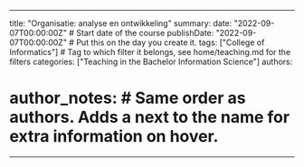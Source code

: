 
---
title: "Organisatie: analyse en ontwikkeling"
summary: 
date: "2022-09-07T00:00:00Z" # Start date of the course
publishDate: "2022-09-07T00:00:00Z" # Put this on the day you create it.
tags: ["College of Informatics"] # Tag to which filter it belongs, see home/teaching.md for the filters
categories: ["Teaching in the Bachelor Information Science"]
authors:
# author_notes: # Same order as authors. Adds a  next to the name for extra information on hover.
---
